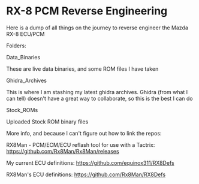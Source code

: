 # RX-8 PCM Reverse Engineering

Here is a dump of all things on the journey to reverse engineer the Mazda RX-8 ECU/PCM


Folders:

Data_Binaries

These are live data binaries, and some ROM files I have taken

Ghidra_Archives

This is where I am stashing my latest ghidra archives. Ghidra (from what I can tell) doesn't have a great way to collaborate, so this is the best I can do
	
Stock_ROMs

Uploaded Stock ROM binary files


More info, and because I can't figure out how to link the repos:

RX8Man - PCM/ECM/ECU reflash tool for use with a Tactrix: https://github.com/Rx8Man/Rx8Man/releases

My current ECU definitions: https://github.com/equinox311/RX8Defs

RX8Man's ECU definitions: https://github.com/Rx8Man/RX8Defs
